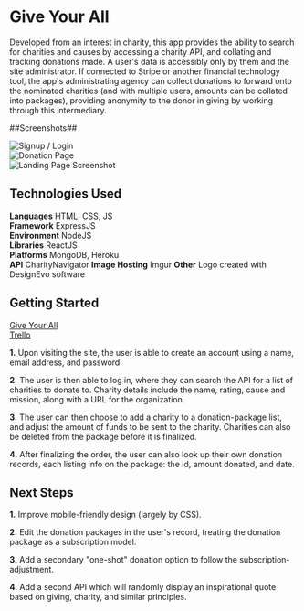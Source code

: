 # Give Your All #

Developed from an interest in charity, this app provides the ability to search for charities and causes by accessing a charity API, and collating and tracking donations made. A user's data is accessibly only by them and the site administrator. If connected to Stripe or another financial technology tool, the app's administrating agency can collect donations to forward onto the nominated charities (and with multiple users, amounts can be collated into packages), providing anonymity to the donor in giving by working through this intermediary.

##Screenshots##

![Signup / Login](https://i.imgur.com/gX8oNH0.png)<br>
![Donation Page](https://i.imgur.com/rMGIs7b.png)<br>
![Landing Page Screenshot](https://i.imgur.com/yGJeeHV.png)<br>

## Technologies Used ##

**Languages** HTML, CSS, JS<br>
**Framework** ExpressJS<br>
**Environment** NodeJS<br>
**Libraries** ReactJS<br>
**Platforms** MongoDB, Heroku<br>
**API** CharityNavigator
**Image Hosting** Imgur
**Other** Logo created with DesignEvo software<br>

## Getting Started ##

[Give Your All](http://giveyourall.herokuapp.com "GiveYourAll")<br>
[Trello](https://trello.com/b/eaIztHJ3/giveyourall "Trello")<br>

**1.** Upon visiting the site, the user is able to create an account using a name, email address, and password.

**2.** The user is then able to log in, where they can search the API for a list of charities to donate to. Charity details include the name, rating, cause and mission, along with a URL for the organization.

**3.** The user can then choose to add a charity to a donation-package list, and adjust the amount of funds to be sent to the charity. Charities can also be deleted from the package before it is finalized.

**4.** After finalizing the order, the user can also look up their own donation records, each listing info on the package: the id, amount donated, and date.

## Next Steps ##

**1.** Improve mobile-friendly design (largely by CSS).

**2.** Edit the donation packages in the user's record, treating the donation package as a subscription model.

**3.** Add a secondary "one-shot" donation option to follow the subscription-adjustment.

**4.** Add a second API which will randomly display an inspirational quote based on giving, charity, and similar principles.
